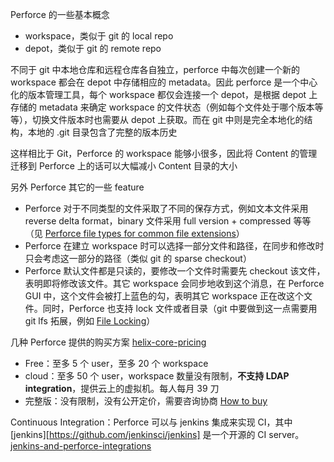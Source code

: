 Perforce 的一些基本概念

* workspace，类似于 git 的 local repo
* depot，类似于 git 的 remote repo

不同于 git 中本地仓库和远程仓库各自独立，perforce 中每次创建一个新的 workspace 都会在 depot 中存储相应的 metadata。因此 perforce 是一个中心化的版本管理工具，每个 workspace 都仅会连接一个 depot，是根据 depot 上存储的 metadata 来确定 workspace 的文件状态（例如每个文件处于哪个版本等等），切换文件版本时也需要从 depot 上获取。而在 git 中则是完全本地化的结构，本地的 .git 目录包含了完整的版本历史

这样相比于 Git，Perforce 的 workspace 能够小很多，因此将 Content 的管理迁移到 Perforce 上的话可以大幅减小 Content 目录的大小

另外 Perforce 其它的一些 feature

* Perforce 对于不同类型的文件采取了不同的保存方式，例如文本文件采用 reverse delta format，binary 文件采用 full version + compressed 等等（见 [Perforce file types for common file extensions](https://www.perforce.com/manuals/cmdref/Content/CmdRef/file.types.synopsis.common.html)）
* Perforce 在建立 workspace 时可以选择一部分文件和路径，在同步和修改时只会考虑这一部分的路径（类似 git 的 sparse checkout）
* Perforce 默认文件都是只读的，要修改一个文件时需要先 checkout 该文件，表明即将修改该文件。其它 workspace 会同步地收到这个消息，在 Perforce GUI 中，这个文件会被打上蓝色的勾，表明其它 workspace 正在改这个文件。同时，Perforce 也支持 lock 文件或者目录（git 中要做到这一点需要用 git lfs 拓展，例如 [File Locking](https://docs.gitlab.com/ee/user/project/file_lock.html)）

几种 Perforce 提供的购买方案 [helix-core-pricing](https://www.perforce.com/resources/vcs/helix-core-pricing)

* Free：至多 5 个 user，至多 20 个 workspace
* cloud：至多 50 个 user，workspace 数量没有限制，**不支持 LDAP integration**，提供云上的虚拟机。每人每月 39 刀
* 完整版：没有限制，没有公开定价，需要咨询协商 [How to buy](https://www.perforce.com/how-buy)

Continuous Integration：Perforce 可以与 jenkins 集成来实现 CI，其中 [jenkins][https://github.com/jenkinsci/jenkins] 是一个开源的 CI server。[jenkins-and-perforce-integrations](https://www.perforce.com/integrations/jenkins-and-perforce-integrations)